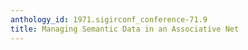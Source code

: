 ```yaml
---
anthology_id: 1971.sigirconf_conference-71.9
title: Managing Semantic Data in an Associative Net
---
```

